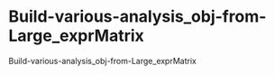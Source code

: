 # Build-various-analysis_obj-from-Large_exprMatrix
 Build-various-analysis_obj-from-Large_exprMatrix
